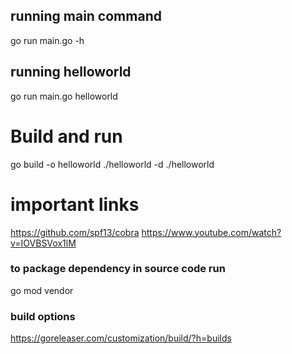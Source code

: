 ## running main command
go run main.go -h

## running helloworld
go run main.go helloworld


# Build and run
go build -o helloworld
./helloworld -d
 ./helloworld


 # important links
 https://github.com/spf13/cobra
 https://www.youtube.com/watch?v=IOVBSVox1lM


### to package dependency in source code run
 go mod vendor

###  build options
https://goreleaser.com/customization/build/?h=builds